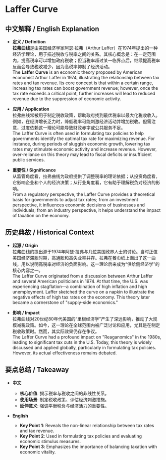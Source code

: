 # Laffer Curve

## 中文解释 / English Explanation

* **定义 / Definition**  
  **拉弗曲线**是由美国经济学家阿瑟·拉弗（Arthur Laffer）在1974年提出的一种经济学理论，用于描述税收与税率之间的关系。其核心概念是：在一定范围内，提高税率可以增加政府税收；但当税率超过某一临界点后，继续提高税率反而会导致税收减少，因为高税率抑制了经济活动。  
  The **Laffer Curve** is an economic theory proposed by American economist Arthur Laffer in 1974, illustrating the relationship between tax rates and tax revenue. Its core concept is that within a certain range, increasing tax rates can boost government revenue; however, once the tax rate exceeds a critical point, further increases will lead to reduced revenue due to the suppression of economic activity.

* **应用 / Application**  
  拉弗曲线常被用于制定税收政策，帮助政府找到最优税率以最大化税收收入。例如，在经济增长乏力时，降低税率可能刺激经济活动并增加税收。但需注意，过度依赖这一理论可能导致财政赤字或公共服务不足。  
  The Laffer Curve is often used in formulating tax policies to help governments identify the optimal tax rate for maximizing revenue. For instance, during periods of sluggish economic growth, lowering tax rates may stimulate economic activity and increase revenue. However, over-reliance on this theory may lead to fiscal deficits or insufficient public services.

* **重要性 / Significance**  
  从监管角度看，拉弗曲线为政府提供了调整税率的理论依据；从投资角度看，它影响企业和个人的经济决策；从行业角度看，它有助于理解税负对经济的影响。  
  From a regulatory perspective, the Laffer Curve provides a theoretical basis for governments to adjust tax rates; from an investment perspective, it influences economic decisions of businesses and individuals; from an industry perspective, it helps understand the impact of taxation on the economy.

## 历史典故 / Historical Context

* **起源 / Origin**  
  拉弗曲线的提出源于1974年阿瑟·拉弗与几位美国政界人士的讨论。当时正值美国经济滞胀时期，高通胀和高失业率并存。拉弗在餐巾纸上画出了这一曲线，用以说明高税率对经济的负面影响。这一理论后来成为“供给侧经济学”的核心内容之一。  
  The Laffer Curve originated from a discussion between Arthur Laffer and several American politicians in 1974. At that time, the U.S. was experiencing stagflation—a combination of high inflation and high unemployment. Laffer sketched the curve on a napkin to illustrate the negative effects of high tax rates on the economy. This theory later became a cornerstone of "supply-side economics."

* **影响 / Impact**  
  拉弗曲线对20世纪80年代美国的“里根经济学”产生了深远影响，推动了大规模减税政策。如今，这一理论在全球范围内被广泛讨论和应用，尤其是在制定税收政策时。然而，其实际效果仍存在争议。  
  The Laffer Curve had a profound impact on "Reaganomics" in the 1980s, leading to significant tax cuts in the U.S. Today, this theory is widely discussed and applied globally, particularly in formulating tax policies. However, its actual effectiveness remains debated.

## 要点总结 / Takeaway

* **中文**  
  - **核心价值**: 揭示税率与税收之间的非线性关系。  
  - **使用场景**: 制定税收政策、评估经济刺激措施。  
  - **延伸意义**: 强调平衡税负与经济活力的重要性。

* **English**  
  - **Key Point 1**: Reveals the non-linear relationship between tax rates and tax revenue.  
  - **Key Point 2**: Used in formulating tax policies and evaluating economic stimulus measures.  
  - **Key Point 3**: Emphasizes the importance of balancing taxation with economic vitality.